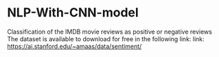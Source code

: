 # NLP-With-CNN-model
Classification of the IMDB movie reviews as positive or negative reviews
The dataset is available to download for free in the following link: 
link: https://ai.stanford.edu/~amaas/data/sentiment/ 
